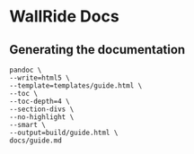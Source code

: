 WallRide Docs
=============

Generating the documentation
----------------------------

```
pandoc \
--write=html5 \
--template=templates/guide.html \
--toc \
--toc-depth=4 \
--section-divs \
--no-highlight \
--smart \
--output=build/guide.html \
docs/guide.md
```
